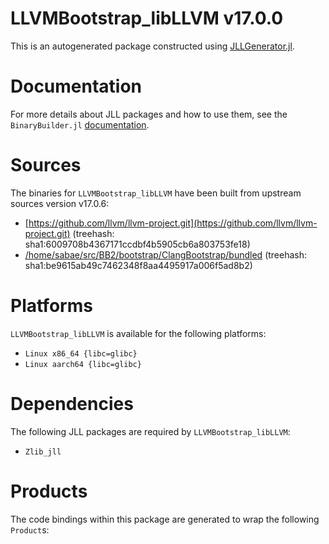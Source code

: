# LLVMBootstrap_libLLVM v17.0.0
This is an autogenerated package constructed using [JLLGenerator.jl](https://github.com/JuliaPackaging/BinaryBuilder2.jl/tree/main/JLLGenerator.jl).

# Documentation
For more details about JLL packages and how to use them, see the `BinaryBuilder.jl` [documentation](https://docs.binarybuilder.org/stable/jll/).

# Sources
The binaries for `LLVMBootstrap_libLLVM` have been built from upstream sources version v17.0.6:

 - [https://github.com/llvm/llvm-project.git](https://github.com/llvm/llvm-project.git) (treehash: sha1:6009708b4367171ccdbf4b5905cb6a803753fe18)
 - [/home/sabae/src/BB2/bootstrap/ClangBootstrap/bundled](/home/sabae/src/BB2/bootstrap/ClangBootstrap/bundled) (treehash: sha1:be9615ab49c7462348f8aa4495917a006f5ad8b2)
# Platforms

`LLVMBootstrap_libLLVM` is available for the following platforms:

 - `Linux x86_64 {libc=glibc}`
 - `Linux aarch64 {libc=glibc}`
# Dependencies
The following JLL packages are required by `LLVMBootstrap_libLLVM`:

 - `Zlib_jll`
# Products

The code bindings within this package are generated to wrap the following `Product`s:
<TODO>

